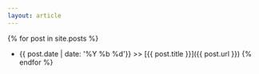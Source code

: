 ```yaml
---
layout: article
---
```



{% for post in site.posts %}
  * {{ post.date | date: '%Y %b %d'}} >> [{{ post.title }}]({{ post.url }})
{% endfor %}
